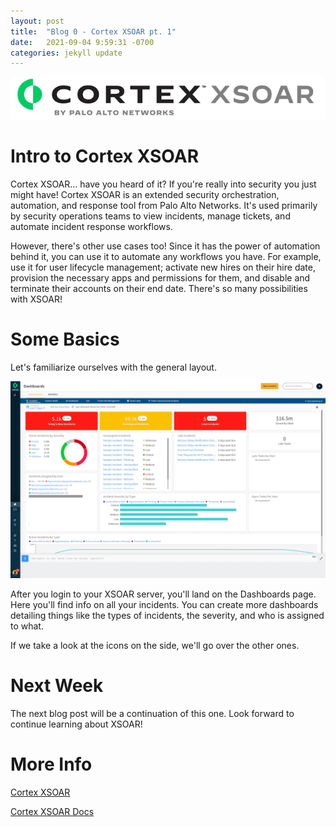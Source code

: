 ```yaml
---
layout: post
title:  "Blog 0 - Cortex XSOAR pt. 1"
date:   2021-09-04 9:59:31 -0700
categories: jekyll update
---
```

![Cortex XSOAR logo](/assets/xsoar-logo.png)

# **Intro to Cortex XSOAR**
Cortex XSOAR... have you heard of it? If you're really into security you just might have! Cortex XSOAR is an extended security orchestration, automation, and response tool from Palo Alto Networks. It's used primarily by security operations teams to view incidents, manage tickets, and automate incident response workflows. 

However, there's other use cases too! Since it has the power of automation behind it, you can use it to automate any workflows you have. For example, use it for user lifecycle management; activate new hires on their hire date, provision the necessary apps and permissions for them, and disable and terminate their accounts on their end date. There's so many possibilities with XSOAR!

# **Some Basics**
Let's familiarize ourselves with the general layout.

![Cortex XSOAR Home](/assets/xsoar-image.png)

After you login to your XSOAR server, you'll land on the Dashboards page. Here you'll find info on all your incidents. You can create more dashboards detailing things like the types of incidents, the severity, and who is assigned to what.

If we take a look at the icons on the side, we'll go over the other ones. 

# **Next Week**
The next blog post will be a continuation of this one. Look forward to continue learning about XSOAR!

# **More Info**
[Cortex XSOAR](https://www.paloaltonetworks.com/cortex/cortex-xsoar)

[Cortex XSOAR Docs](https://xsoar.pan.dev/)